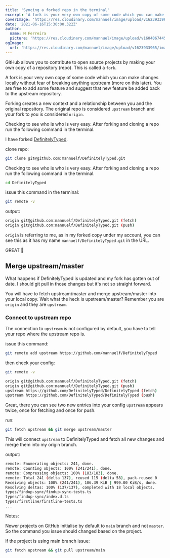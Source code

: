 ```yaml
---
title: 'Syncing a forked repo in the terminal'
excerpt: 'A fork is your very own copy of some code which you can make changes locally without fear of breaking anything upstream (more on this later). You are free to add some feature and suggest that new feature be added back to the upstream repository.'
coverImage: 'https://res.cloudinary.com/mannuel/image/upload/v1623933965/images/git-article.png'
date: '2021-06-16T15:30:00.322Z'
author:
  name: M Ferreira
  picture: 'https://res.cloudinary.com/mannuel/image/upload/v1604067445/images/mee.jpg'
ogImage:
  url: 'https://res.cloudinary.com/mannuel/image/upload/v1623933965/images/git-article.png'
---
```


GitHub allows you to contribute to open source projects by making your own copy of a repository (repo). This is called a `fork`.

A fork is your very own copy of some code which you can make changes locally without fear of breaking anything upstream (more on this later). You are free to add some feature and suggest that new feature be added back to the upstream repository.

Forking creates a new context and a relationship between you and the original repository. The original repo is considered `upstream` branch and your fork to you is considered `origin`.

Checking to see who is who is very easy. After forking and cloning a repo run the following command in the terminal.

I have forked [DefinitelyTyped](https://github.com/mannuelf/DefinitelyTyped).

clone repo:

```bash
git clone git@github.com:mannuelf/DefinitelyTyped.git
```

Checking to see who is who is very easy. After forking and cloning a repo run the following command in the terminal.

```bash
cd DefinitelyTyped
```

issue this command in the terminal:

```bash
git remote -v
```

output:

```bash
origin git@github.com:mannuelf/DefinitelyTyped.git (fetch)
origin git@github.com:mannuelf/DefinitelyTyped.git (push)
```

`origin` is referring to me, as in my forked copy under my account, you can see this as it has my name `mannuelf/DefinitelyTyped.git` in the URL.

GREAT 🚀

## Merge upstream/master

What happens if DefinitelyTyped is updated and my fork has gotten out of date. I should git pull in those changes but it's not so straight forward.

You will have to fetch upstream/master and merge upstream/master into your local copy. Wait what the heck is upstream/master? Remember you are `origin` and they are `upstream`.

### Connect to upstream repo

The connection to `upstream` is not configured by default, you have to tell your repo where the upstream repo is.

issue this command:

```bash
git remote add upstream https://github.com/mannuelf/DefinitelyTyped 
```

then check your config:

```bash
git remote -v
```

```bash
origin git@github.com:mannuelf/DefinitelyTyped.git (fetch)
origin git@github.com:mannuelf/DefinitelyTyped.git (push)
upstream https://github.com/DefinitelyTyped/DefinitelyTyped (fetch)
upstream https://github.com/DefinitelyTyped/DefinitelyTyped (push)
```

Great, there you can see two new entries into your config `upstream` appears twice, once for fetching and once for push.

run:

```bash
git fetch upstream && git merge upstream/master
```

This will connect `upstream` to DefinitelyTyped and fetch all new changes and merge them into my origin branch.

output:

```bash
remote: Enumerating objects: 241, done.
remote: Counting objects: 100% (241/241), done.
remote: Compressing objects: 100% (183/183), done.
remote: Total 241 (delta 137), reused 115 (delta 58), pack-reused 0
Receiving objects: 100% (241/241), 106.39 KiB | 999.00 KiB/s, done.
Resolving deltas: 100% (137/137), completed with 18 local objects.
types/findup-sync/findup-sync-tests.ts                                   |     16 +-
types/findup-sync/index.d.ts                                             |     18 +-
types/firstline/firstline-tests.ts                                       |     13 +-
...
```

Notes:

Newer projects on GitHub initialise by default to `main` branch and not `master`. So the command you issue should changed based on the project.

If the project is using main branch issue:

```bash
git fetch upstream && git pull upstream/main
```
